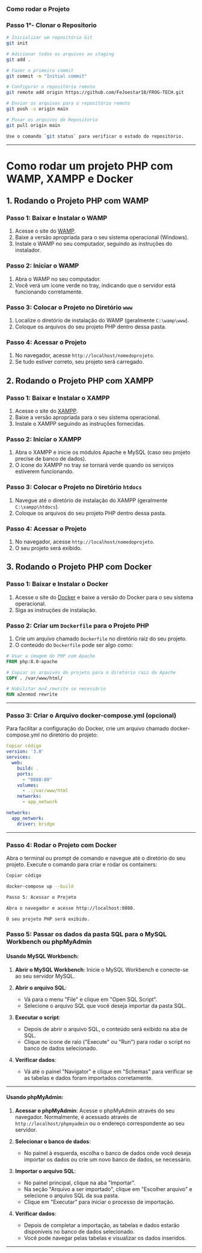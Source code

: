 ### Como rodar o Projeto 

### Passo 1°- Clonar o Repositorio

```bash
# Inicializar um repositório Git
git init

# Adicionar todos os arquivos ao staging
git add .

# Fazer o primeiro commit
git commit -m "Initial commit"

# Configurar o repositório remoto
git remote add origin https://github.com/FeJoestar18/FROG-TECH.git

# Enviar os arquivos para o repositório remoto
git push -u origin main

# Puxar os arquivos do Repositorio
git pull origin main

Use o comando `git status` para verificar o estado do repositório.

```
---

# Como rodar um projeto PHP com WAMP, XAMPP e Docker

## 1. Rodando o Projeto PHP com WAMP

### Passo 1: Baixar e Instalar o WAMP
1. Acesse o site do [WAMP](http://www.wampserver.com/en/).
2. Baixe a versão apropriada para o seu sistema operacional (Windows).
3. Instale o WAMP no seu computador, seguindo as instruções do instalador.

### Passo 2: Iniciar o WAMP
1. Abra o WAMP no seu computador.
2. Você verá um ícone verde no tray, indicando que o servidor está funcionando corretamente.

### Passo 3: Colocar o Projeto no Diretório `www`
1. Localize o diretório de instalação do WAMP (geralmente `C:\wamp\www`).
2. Coloque os arquivos do seu projeto PHP dentro dessa pasta.

### Passo 4: Acessar o Projeto
1. No navegador, acesse `http://localhost/nomedoprojeto`.
2. Se tudo estiver correto, seu projeto será carregado.

## 2. Rodando o Projeto PHP com XAMPP

### Passo 1: Baixar e Instalar o XAMPP
1. Acesse o site do [XAMPP](https://www.apachefriends.org/pt_br/index.html).
2. Baixe a versão apropriada para o seu sistema operacional.
3. Instale o XAMPP seguindo as instruções fornecidas.

### Passo 2: Iniciar o XAMPP
1. Abra o XAMPP e inicie os módulos Apache e MySQL (caso seu projeto precise de banco de dados).
2. O ícone do XAMPP no tray se tornará verde quando os serviços estiverem funcionando.

### Passo 3: Colocar o Projeto no Diretório `htdocs`
1. Navegue até o diretório de instalação do XAMPP (geralmente `C:\xampp\htdocs`).
2. Coloque os arquivos do seu projeto PHP dentro dessa pasta.

### Passo 4: Acessar o Projeto
1. No navegador, acesse `http://localhost/nomedoprojeto`.
2. O seu projeto será exibido.

## 3. Rodando o Projeto PHP com Docker

### Passo 1: Baixar e Instalar o Docker
1. Acesse o site do [Docker](https://www.docker.com/get-started) e baixe a versão do Docker para o seu sistema operacional.
2. Siga as instruções de instalação.

### Passo 2: Criar um `Dockerfile` para o Projeto PHP
1. Crie um arquivo chamado `Dockerfile` no diretório raiz do seu projeto.
2. O conteúdo do `Dockerfile` pode ser algo como:

```Dockerfile
# Usar a imagem do PHP com Apache
FROM php:8.0-apache

# Copiar os arquivos do projeto para o diretório raiz do Apache
COPY . /var/www/html/

# Habilitar mod_rewrite se necessário
RUN a2enmod rewrite
``` 

---

### Passo 3: Criar o Arquivo docker-compose.yml (opcional)

Para facilitar a configuração do Docker, crie um arquivo chamado docker-compose.yml no diretório do projeto:

```yaml
Copiar código
version: '3.8'
services:
  web:
    build: .
    ports:
      - "8080:80"
    volumes:
      - .:/var/www/html
    networks:
      - app_network

networks:
  app_network:
    driver: bridge
```
---
### Passo 4: Rodar o Projeto com Docker
Abra o terminal ou prompt de comando e navegue até o diretório do seu projeto.
Execute o comando para criar e rodar os containers:

```bash
Copiar código

docker-compose up --build

Passo 5: Acessar o Projeto

Abra o navegador e acesse http://localhost:8080.

O seu projeto PHP será exibido.
```

### Passo 5: Passar os dados da pasta SQL para o MySQL Workbench ou phpMyAdmin

#### Usando MySQL Workbench:

1. **Abrir o MySQL Workbench**: Inicie o MySQL Workbench e conecte-se ao seu servidor MySQL.

2. **Abrir o arquivo SQL**:
   - Vá para o menu "File" e clique em "Open SQL Script".
   - Selecione o arquivo SQL que você deseja importar da pasta SQL.

3. **Executar o script**:
   - Depois de abrir o arquivo SQL, o conteúdo será exibido na aba de SQL.
   - Clique no ícone de raio ("Execute" ou "Run") para rodar o script no banco de dados selecionado.

4. **Verificar dados**:
   - Vá até o painel "Navigator" e clique em "Schemas" para verificar se as tabelas e dados foram importados corretamente.

---

#### Usando phpMyAdmin:

1. **Acessar o phpMyAdmin**: Acesse o phpMyAdmin através do seu navegador. Normalmente, é acessado através de `http://localhost/phpmyadmin` ou o endereço correspondente ao seu servidor.

2. **Selecionar o banco de dados**:
   - No painel à esquerda, escolha o banco de dados onde você deseja importar os dados ou crie um novo banco de dados, se necessário.

3. **Importar o arquivo SQL**:
   - No painel principal, clique na aba "Importar".
   - Na seção "Arquivo a ser importado", clique em "Escolher arquivo" e selecione o arquivo SQL da sua pasta.
   - Clique em "Executar" para iniciar o processo de importação.

4. **Verificar dados**:
   - Depois de completar a importação, as tabelas e dados estarão disponíveis no banco de dados selecionado.
   - Você pode navegar pelas tabelas e visualizar os dados inseridos.

---




